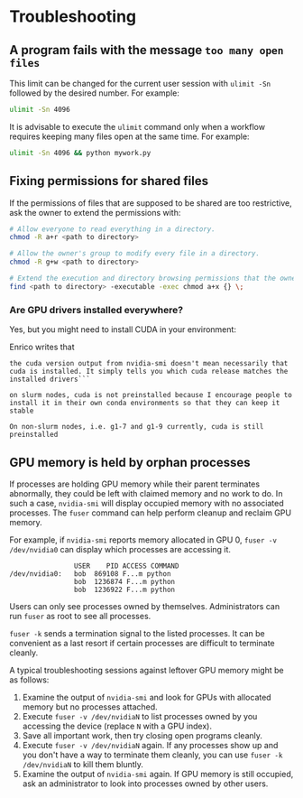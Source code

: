 # Troubleshooting

## A program fails with the message `too many open files`

This limit can be changed for the current user session with `ulimit -Sn` followed by the desired number. For example:

```sh
ulimit -Sn 4096
```

It is advisable to execute the `ulimit` command only when a workflow requires keeping many files open at the same time. For example:

```sh
ulimit -Sn 4096 && python mywork.py
```

## Fixing permissions for shared files

If the permissions of files that are supposed to be shared are too restrictive, ask the owner to extend the permissions with:

```sh
# Allow everyone to read everything in a directory.
chmod -R a+r <path to directory>

# Allow the owner's group to modify every file in a directory.
chmod -R g+w <path to directory>

# Extend the execution and directory browsing permissions that the owner has in a directory to everyone.
find <path to directory> -executable -exec chmod a+x {} \;
```

### Are GPU drivers installed everywhere?

Yes, but you might need to install CUDA in your environment:

Enrico writes that 

```text
the cuda version output from nvidia-smi doesn't mean necessarily that cuda is installed. It simply tells you which cuda release matches the installed drivers```

on slurm nodes, cuda is not preinstalled because I encourage people to install it in their own conda environments so that they can keep it stable

On non-slurm nodes, i.e. g1-7 and g1-9 currently, cuda is still preinstalled
```

## GPU memory is held by orphan processes

If processes are holding GPU memory while their parent terminates abnormally, they could be left with claimed memory and no work to do.
In such a case, `nvidia-smi` will display occupied memory with no associated processes.
The `fuser` command can help perform cleanup and reclaim GPU memory.

For example, if `nvidia-smi` reports memory allocated in GPU 0, `fuser -v /dev/nvidia0` can display which processes are accessing it.

```text
                USER    PID ACCESS COMMAND
/dev/nvidia0:   bob  869108 F...m python
                bob  1236874 F...m python
                bob  1236922 F...m python
```

Users can only see processes owned by themselves.
Administrators can run `fuser` as root to see all processes.

`fuser -k` sends a termination signal to the listed processes.
It can be convenient as a last resort if certain processes are difficult to terminate cleanly.

A typical troubleshooting sessions against leftover GPU memory might be as follows:

1. Examine the output of `nvidia-smi` and look for GPUs with allocated memory but no processes attached.
1. Execute `fuser -v /dev/nvidiaN` to list processes owned by you accessing the device (replace `N` with a GPU index).
1. Save all important work, then try closing open programs cleanly.
1. Execute `fuser -v /dev/nvidiaN` again.
  If any processes show up and you don't have a way to terminate them cleanly, you can use `fuser -k /dev/nvidiaN` to kill them bluntly.
1. Examine the output of `nvidia-smi` again.
   If GPU memory is still occupied, ask an administrator to look into processes owned by other users.

